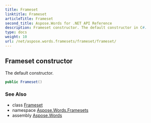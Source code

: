 ```yaml
---
title: Frameset
linktitle: Frameset
articleTitle: Frameset
second_title: Aspose.Words for .NET API Reference
description: Frameset constructor. The default constructor in C#.
type: docs
weight: 10
url: /net/aspose.words.framesets/frameset/frameset/
---
```

## Frameset constructor

The default constructor.

```csharp
public Frameset()
```

### See Also

* class [Frameset](../)
* namespace [Aspose.Words.Framesets](../../frameset/)
* assembly [Aspose.Words](../../../)
